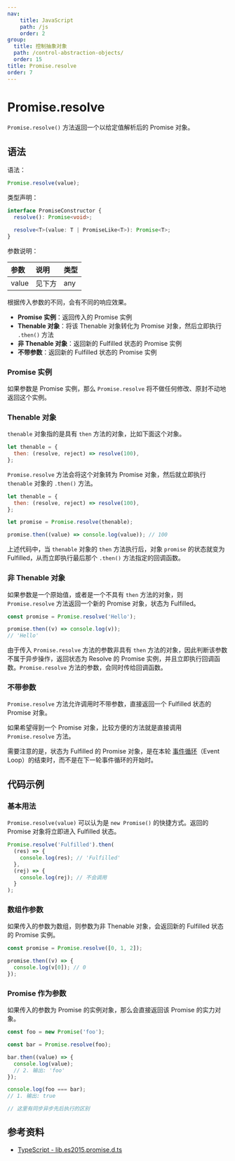```yaml
---
nav:
    title: JavaScript
    path: /js
    order: 2
group:
  title: 控制抽象对象
  path: /control-abstraction-objects/
  order: 15
title: Promise.resolve
order: 7
---
```


# Promise.resolve

`Promise.resolve()` 方法返回一个以给定值解析后的 Promise 对象。

## 语法

语法：

```js
Promise.resolve(value);
```

类型声明：

```ts
interface PromiseConstructor {
  resolve(): Promise<void>;

  resolve<T>(value: T | PromiseLike<T>): Promise<T>;
}
```

参数说明：

| 参数  | 说明   | 类型 |
| :---- | :----- | :--- |
| value | 见下方 | any  |

根据传入参数的不同，会有不同的响应效果。

- **Promise 实例**：返回传入的 Promise 实例
- **Thenable 对象**：将该 Thenable 对象转化为 Promise 对象，然后立即执行 `.then()` 方法
- **非 Thenable 对象**：返回新的 Fulfilled 状态的 Promise 实例
- **不带参数**：返回新的 Fulfilled 状态的 Promise 实例

### Promise 实例

如果参数是 Promise 实例，那么 `Promise.resolve` 将不做任何修改、原封不动地返回这个实例。

### Thenable 对象

`thenable` 对象指的是具有 `then` 方法的对象，比如下面这个对象。

```js
let thenable = {
  then: (resolve, reject) => resolve(100),
};
```

`Promise.resolve` 方法会将这个对象转为 Promise 对象，然后就立即执行 `thenable` 对象的 `.then()` 方法。

```js
let thenable = {
  then: (resolve, reject) => resolve(100),
};

let promise = Promise.resolve(thenable);

promise.then((value) => console.log(value)); // 100
```

上述代码中，当 `thenable` 对象的 `then` 方法执行后，对象 `promise` 的状态就变为 Fulfilled，从而立即执行最后那个 `.then()` 方法指定的回调函数。

### 非 Thenable 对象

如果参数是一个原始值，或者是一个不具有 `then` 方法的对象，则 `Promise.resolve` 方法返回一个新的 Promise 对象，状态为 Fulfilled。

```js
const promise = Promise.resolve('Hello');

promise.then((v) => console.log(v));
// 'Hello'
```

由于传入 `Promise.resolve` 方法的参数非具有 `then` 方法的对象，因此判断该参数不属于异步操作，返回状态为 Resolve 的 Promise 实例，并且立即执行回调函数。`Promise.resolve` 方法的参数，会同时传给回调函数。

### 不带参数

`Promise.resolve` 方法允许调用时不带参数，直接返回一个 Fulfilled 状态的 Promise 对象。

如果希望得到一个 Promise 对象，比较方便的方法就是直接调用 `Promise.resolve` 方法。

需要注意的是，状态为 Fulfilled 的 Promise 对象，是在本轮 [事件循环](../../../../core-modules/executable-code-and-execution-contexts/concurrency-model/event-loop)（Event Loop）的结束时，而不是在下一轮事件循环的开始时。

## 代码示例

### 基本用法

`Promise.resolve(value)` 可以认为是 `new Promise()` 的快捷方式。返回的 Promise 对象将立即进入 Fulfilled 状态。

```js
Promise.resolve('Fulfilled').then(
  (res) => {
    console.log(res); // 'Fulfilled'
  },
  (rej) => {
    console.log(rej); // 不会调用
  }
);
```

### 数组作参数

如果传入的参数为数组，则参数为非 Thenable 对象，会返回新的 Fulfilled 状态的 Promise 实例。

```js
const promise = Promise.resolve([0, 1, 2]);

promise.then((v) => {
  console.log(v[0]); // 0
});
```

### Promise 作为参数

如果传入的参数为 Promise 的实例对象，那么会直接返回该 Promise 的实力对象。

```js
const foo = new Promise('foo');

const bar = Promise.resolve(foo);

bar.then((value) => {
  console.log(value);
  // 2. 输出: 'foo'
});

console.log(foo === bar);
// 1. 输出: true

// 这里有同步异步先后执行的区别
```

## 参考资料

- [TypeScript - lib.es2015.promise.d.ts](https://github.com/microsoft/TypeScript/blob/main/lib/lib.es2015.promise.d.ts)
